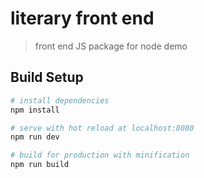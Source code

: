 # literary front end

> front end JS package for node demo

## Build Setup

``` bash
# install dependencies
npm install

# serve with hot reload at localhost:8080
npm run dev

# build for production with minification
npm run build
```
